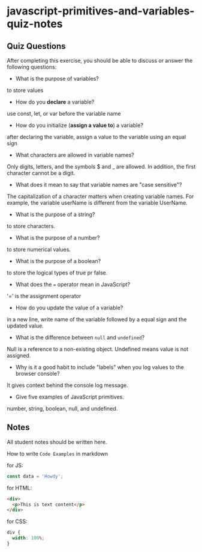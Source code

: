 # javascript-primitives-and-variables-quiz-notes

## Quiz Questions

After completing this exercise, you should be able to discuss or answer the following questions:

- What is the purpose of variables?

to store values

- How do you **declare** a variable?

use const, let, or var before the variable name

- How do you initialize (**assign a value to**) a variable?

after declaring the variable, assign a value to the variable using an equal sign

- What characters are allowed in variable names?

Only digits, letters, and the symbols $ and \_ are allowed. In addition, the first character cannot be a digit.

- What does it mean to say that variable names are "case sensitive"?

The capitalization of a character matters when creating variable names. For example, the variable userName is different from the variable UserName.

- What is the purpose of a string?

to store characters.

- What is the purpose of a number?

to store numerical values.

- What is the purpose of a boolean?

to store the logical types of true pr false.

- What does the `=` operator mean in JavaScript?

'=' is the assignment operator

- How do you update the value of a variable?

in a new line, write name of the variable followed by a equal sign and the updated value.

- What is the difference between `null` and `undefined`?

Null is a reference to a non-existing object. Undefined means value is not assigned.

- Why is it a good habit to include "labels" when you log values to the browser console?

It gives context behind the console log message.

- Give five examples of JavaScript primitives.

number, string, boolean, null, and undefined.

## Notes

All student notes should be written here.

How to write `Code Examples` in markdown

for JS:

```javascript
const data = 'Howdy';
```

for HTML:

```html
<div>
  <p>This is text content</p>
</div>
```

for CSS:

```css
div {
  width: 100%;
}
```
